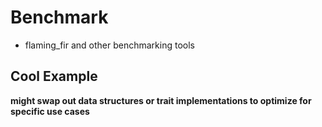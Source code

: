 # Benchmark

* flaming_fir and other benchmarking tools

## Cool Example

**might swap out data structures or trait implementations to optimize for specific use cases**